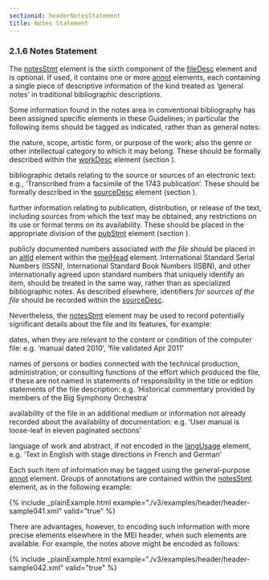 ```yaml
---
sectionid: headerNotesStatement
title: Notes Statement
---
```



<h3 id="headerNotesStatement">
   <span class="headingNumber">2.1.6</span>
   <span class="head">Notes Statement</span>
</h3>
The 
<a class="link_odd_elementSpec" href="/v3/elements/notesStmt">notesStmt</a> element is the sixth component of the 
<a class="link_odd_elementSpec" href="/v3/elements/fileDesc">fileDesc</a> element and is optional. If used, it contains one or more 
<a class="link_odd_elementSpec" href="/v3/elements/annot">annot</a> elements, each containing a single piece of descriptive information of the
kind treated as ‘general notes’ in traditional bibliographic descriptions.



<span class="specList">
   
   <span class="specDesc"></span>
   
</span>


Some information found in the notes area in conventional bibliography has been assigned
specific elements in these Guidelines; in particular the following items should be
tagged as
indicated, rather than as general notes:


<span class="list">
   
   <span class="item">the nature, scope, artistic form, or purpose of the work; also the genre or other
      intellectual category to which it may belong. These should be formally described within
      the 
      <a class="link_odd_elementSpec" href="/v3/elements/workDesc">workDesc</a> element (section 
      <span class="ptr"></span>).
   </span>
   
   <span class="item">bibliographic details relating to the source or sources of an electronic text: e.g.,
      ‘Transcribed from a facsimile of the 1743 publication’. These should be formally described
      in the 
      <a class="link_odd_elementSpec" href="/v3/elements/sourceDesc">sourceDesc</a> element (section 
      <span class="ptr"></span>).
   </span>
   
   <span class="item">further information relating to publication, distribution, or release of the text,
      including sources from which the text may be obtained, any restrictions on its use
      or
      formal terms on its availability. These should be placed in the appropriate division
      of
      the 
      <a class="link_odd_elementSpec" href="/v3/elements/pubStmt">pubStmt</a> element (section 
      <span class="ptr"></span>).
   </span>
   
   <span class="item">publicly documented numbers associated *with the file* should be placed in
      an 
      <a class="link_odd_elementSpec" href="/v3/elements/altId">altId</a> element within the 
      <a class="link_odd_elementSpec" href="/v3/elements/meiHead">meiHead</a> element.
      International Standard Serial Numbers (ISSN), International Standard Book Numbers
      (ISBN),
      and other internationally agreed upon standard numbers that uniquely identify an item,
      should be treated in the same way, rather than as specialized bibliographic notes.
      As
      described elsewhere, identifiers *for sources of the file* should be recorded
      within the 
      <a class="link_odd_elementSpec" href="/v3/elements/sourceDesc">sourceDesc</a>.
   </span>
   
</span>
Nevertheless, the 
<a class="link_odd_elementSpec" href="/v3/elements/notesStmt">notesStmt</a> element may be used to record potentially
significant details about the file and its features, for example:


<span class="list">
   
   <span class="item">dates, when they are relevant to the content or condition of the computer file: e.g.
      ‘manual dated 2010’, ‘file validated Apr 2011’
   </span>
   
   <span class="item">names of persons or bodies connected with the technical production, administration,
      or
      consulting functions of the effort which produced the file, if these are not named
      in
      statements of responsibility in the title or edition statements of the file description:
      e.g. ‘Historical commentary provided by members of the Big Symphony Orchestra’
   </span>
   
   <span class="item">availability of the file in an additional medium or information not already recorded
      about the availability of documentation: e.g. ‘User manual is loose-leaf in eleven
      paginated sections’
   </span>
   
   <span class="item">language of work and abstract, if not encoded in the 
      <a class="link_odd_elementSpec" href="/v3/elements/langUsage">langUsage</a>
      element, e.g. ‘Text in English with stage directions in French and German’
   </span>
   
</span>
Each such item of information may be tagged using the general-purpose 
<a class="link_odd_elementSpec" href="/v3/elements/annot">annot</a> element. Groups of annotations are contained within the 
<a class="link_odd_elementSpec" href="/v3/elements/notesStmt">notesStmt</a> element, as in the following example:


{% include _plainExample.html example="./v3/examples/header/header-sample041.xml" valid="true" %}

There are advantages, however, to encoding such information with more precise elements
elsewhere in the MEI header, when such elements are available. For example, the notes
above
might be encoded as follows:


{% include _plainExample.html example="./v3/examples/header/header-sample042.xml" valid="true" %}

